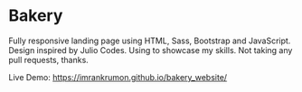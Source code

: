 # Bakery
Fully responsive landing page using HTML, Sass, Bootstrap and JavaScript.
Design inspired by Julio Codes.
Using to showcase my skills.
Not taking any pull requests, thanks.

Live Demo: https://imrankrumon.github.io/bakery_website/
